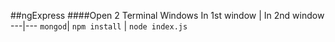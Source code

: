 ##ngExpress
####Open 2 Terminal Windows
In 1st window | In 2nd window
---|---
`mongod`| `npm install`
        | `node index.js`  